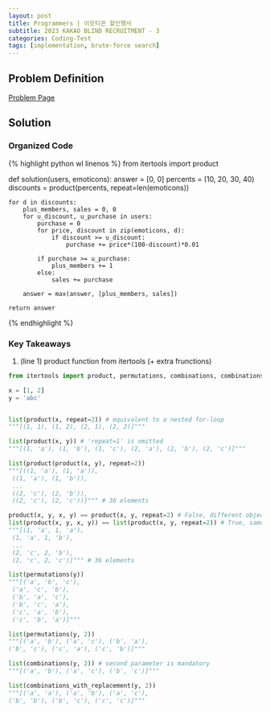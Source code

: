 ```yaml
---
layout: post
title: Programmers | 이모티콘 할인행사
subtitle: 2023 KAKAO BLIND RECRUITMENT - 3
categories: Coding-Test
tags: [implementation, brute-force search]
---
```



## Problem Definition
[Problem Page](https://school.programmers.co.kr/learn/courses/30/lessons/150368)


## Solution
### Organized Code
{% highlight python wl linenos %}
from itertools import product

def solution(users, emoticons):
    answer = [0, 0]
    percents = (10, 20, 30, 40)
    discounts = product(percents, repeat=len(emoticons))

    for d in discounts:
        plus_members, sales = 0, 0
        for u_discount, u_purchase in users: 
            purchase = 0
            for price, discount in zip(emoticons, d):
                if discount >= u_discount:
                    purchase += price*(100-discount)*0.01

            if purchase >= u_purchase:
                plus_members += 1
            else:
                sales += purchase

        answer = max(answer, [plus_members, sales])

    return answer
{% endhighlight %}

### Key Takeaways
1. (line 1) product function from itertools (+ extra frunctions)

```python
from itertools import product, permutations, combinations, combinations_with_replacement

x = [1, 2]
y = 'abc'


list(product(x, repeat=2)) # equivalent to a nested for-loop
"""[(1, 1), (1, 2), (2, 1), (2, 2)]"""

list(product(x, y)) # 'repeat=1' is omitted
"""[(1, 'a'), (1, 'b'), (1, 'c'), (2, 'a'), (2, 'b'), (2, 'c')]"""

list(product(product(x, y), repeat=2)) 
"""[((1, 'a'), (1, 'a')),
 ((1, 'a'), (1, 'b')),
 ...
 ((2, 'c'), (2, 'b')),
 ((2, 'c'), (2, 'c'))]""" # 36 elements

product(x, y, x, y) == product(x, y, repeat=2) # False, different object
list(product(x, y, x, y)) == list(product(x, y, repeat=2)) # True, same content
"""[(1, 'a', 1, 'a'),
 (1, 'a', 1, 'b'),
 ...
 (2, 'c', 2, 'b'),
 (2, 'c', 2, 'c')]""" # 36 elements

list(permutations(y))
"""[('a', 'b', 'c'),
 ('a', 'c', 'b'),
 ('b', 'a', 'c'),
 ('b', 'c', 'a'),
 ('c', 'a', 'b'),
 ('c', 'b', 'a')]"""

list(permutations(y, 2))
"""[('a', 'b'), ('a', 'c'), ('b', 'a'),
('b', 'c'), ('c', 'a'), ('c', 'b')]"""

list(combinations(y, 2)) # second parameter is mandatory
"""[('a', 'b'), ('a', 'c'), ('b', 'c')]"""

list(combinations_with_replacement(y, 2))
"""[('a', 'a'), ('a', 'b'), ('a', 'c'),
('b', 'b'), ('b', 'c'), ('c', 'c')]"""
```